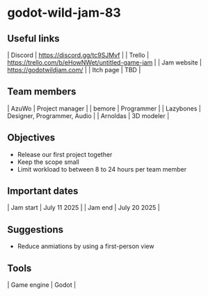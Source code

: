 # godot-wild-jam-83

## Useful links
| Discord | https://discord.gg/tc9SJMvf |
| Trello | https://trello.com/b/eHowNWet/untitled-game-jam |
| Jam website | https://godotwildjam.com/ |
| Itch page | TBD |

## Team members
| AzuWo | Project manager |
| bemore | Programmer |
| Lazybones | Designer, Programmer, Audio |
| Arnoldas | 3D modeler |

## Objectives
- Release our first project together
- Keep the scope small
- Limit workload to between 8 to 24 hours per team member

## Important dates
| Jam start | July 11 2025 |
| Jam end | July 20 2025 |

## Suggestions
- Reduce anmiations by using a first-person view

## Tools
| Game engine | Godot |
